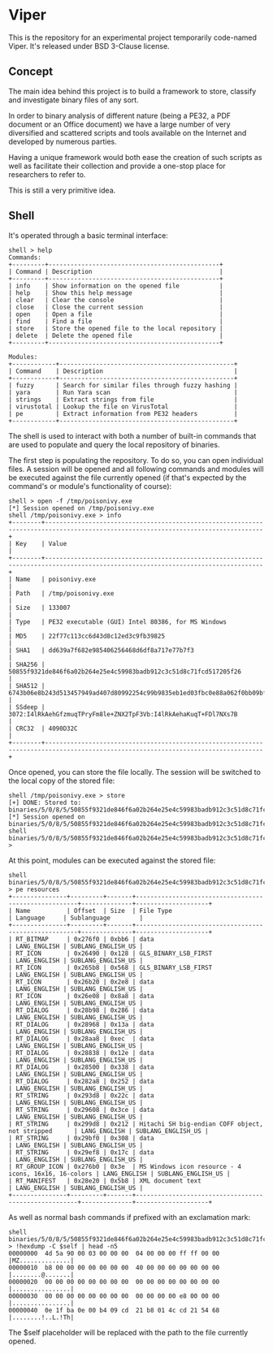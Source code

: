 Viper
=====

This is the repository for an experimental project temporarily code-named Viper.
It's released under BSD 3-Clause license.

Concept
-------

The main idea behind this project is to build a framework to store,
classify and investigate binary files of any sort.

In order to binary analysis of different nature (being a PE32, a PDF document
or an Office document) we have a large number of very diversified and scattered
scripts and tools available on the Internet and developed by numerous parties.

Having a unique framework would both ease the creation of such scripts as well as
facilitate their collection and provide a one-stop place for researchers to refer
to.

This is still a very primitive idea.

Shell
-----

It's operated through a basic terminal interface:

    shell > help
    Commands:
    +---------+-----------------------------------------------+
    | Command | Description                                   |
    +---------+-----------------------------------------------+
    | info    | Show information on the opened file           |
    | help    | Show this help message                        |
    | clear   | Clear the console                             |
    | close   | Close the current session                     |
    | open    | Open a file                                   |
    | find    | Find a file                                   |
    | store   | Store the opened file to the local repository |
    | delete  | Delete the opened file                        |
    +---------+-----------------------------------------------+

    Modules:
    +------------+------------------------------------------------+
    | Command    | Description                                    |
    +------------+------------------------------------------------+
    | fuzzy      | Search for similar files through fuzzy hashing |
    | yara       | Run Yara scan                                  |
    | strings    | Extract strings from file                      |
    | virustotal | Lookup the file on VirusTotal                  |
    | pe         | Extract information from PE32 headers          |
    +------------+------------------------------------------------+

The shell is used to interact with both a number of built-in commands that
are used to populate and query the local repository of binaries.

The first step is populating the repository. To do so, you can open individual
files.
A session will be opened and all following commands and modules will be executed
against the file currently opened (if that's expected by the command's or module's
functionality of course):

    shell > open -f /tmp/poisonivy.exe
    [*] Session opened on /tmp/poisonivy.exe
    shell /tmp/poisonivy.exe > info
    +--------+----------------------------------------------------------------------------------------------------------------------------------+
    | Key    | Value                                                                                                                            |
    +--------+----------------------------------------------------------------------------------------------------------------------------------+
    | Name   | poisonivy.exe                                                                                                                    |
    | Path   | /tmp/poisonivy.exe                                                                                                               |
    | Size   | 133007                                                                                                                           |
    | Type   | PE32 executable (GUI) Intel 80386, for MS Windows                                                                                |
    | MD5    | 22f77c113cc6d43d8c12ed3c9fb39825                                                                                                 |
    | SHA1   | dd639a7f682e985406256468d6df8a717e77b7f3                                                                                         |
    | SHA256 | 50855f9321de846f6a02b264e25e4c59983badb912c3c51d8c71fcd517205f26                                                                 |
    | SHA512 | 6743b06e8b243d513457949ad407d80992254c99b9835eb1ed03fbc0e88a062f0bb09bfd4dd9c0d43093b2a5419ecdb689574c2d2b0d72720080acf9af1b0a84 |
    | SSdeep | 3072:I4lRkAehGfzmuqTPryFm8le+ZNX2TpF3Vb:I4lRkAehaKuqT+FDl7NXs7B                                                                  |
    | CRC32  | 4090D32C                                                                                                                         |
    +--------+----------------------------------------------------------------------------------------------------------------------------------+

Once opened, you can store the file locally. The session will be switched to the
local copy of the stored file:

    shell /tmp/poisonivy.exe > store
    [+] DONE: Stored to: binaries/5/0/8/5/50855f9321de846f6a02b264e25e4c59983badb912c3c51d8c71fcd517205f26
    [*] Session opened on binaries/5/0/8/5/50855f9321de846f6a02b264e25e4c59983badb912c3c51d8c71fcd517205f26
    shell binaries/5/0/8/5/50855f9321de846f6a02b264e25e4c59983badb912c3c51d8c71fcd517205f26 > 

At this point, modules can be executed against the stored file:

    shell binaries/5/0/8/5/50855f9321de846f6a02b264e25e4c59983badb912c3c51d8c71fcd517205f26 > pe resources
    +---------------+---------+-------+------------------------------------------------------+--------------+--------------------+
    | Name          | Offset  | Size  | File Type                                            | Language     | Sublanguage        |
    +---------------+---------+-------+------------------------------------------------------+--------------+--------------------+
    | RT_BITMAP     | 0x276f0 | 0xbb6 | data                                                 | LANG_ENGLISH | SUBLANG_ENGLISH_US |
    | RT_ICON       | 0x26490 | 0x128 | GLS_BINARY_LSB_FIRST                                 | LANG_ENGLISH | SUBLANG_ENGLISH_US |
    | RT_ICON       | 0x265b8 | 0x568 | GLS_BINARY_LSB_FIRST                                 | LANG_ENGLISH | SUBLANG_ENGLISH_US |
    | RT_ICON       | 0x26b20 | 0x2e8 | data                                                 | LANG_ENGLISH | SUBLANG_ENGLISH_US |
    | RT_ICON       | 0x26e08 | 0x8a8 | data                                                 | LANG_ENGLISH | SUBLANG_ENGLISH_US |
    | RT_DIALOG     | 0x28b98 | 0x286 | data                                                 | LANG_ENGLISH | SUBLANG_ENGLISH_US |
    | RT_DIALOG     | 0x28968 | 0x13a | data                                                 | LANG_ENGLISH | SUBLANG_ENGLISH_US |
    | RT_DIALOG     | 0x28aa8 | 0xec  | data                                                 | LANG_ENGLISH | SUBLANG_ENGLISH_US |
    | RT_DIALOG     | 0x28838 | 0x12e | data                                                 | LANG_ENGLISH | SUBLANG_ENGLISH_US |
    | RT_DIALOG     | 0x28500 | 0x338 | data                                                 | LANG_ENGLISH | SUBLANG_ENGLISH_US |
    | RT_DIALOG     | 0x282a8 | 0x252 | data                                                 | LANG_ENGLISH | SUBLANG_ENGLISH_US |
    | RT_STRING     | 0x293d8 | 0x22c | data                                                 | LANG_ENGLISH | SUBLANG_ENGLISH_US |
    | RT_STRING     | 0x29608 | 0x3ce | data                                                 | LANG_ENGLISH | SUBLANG_ENGLISH_US |
    | RT_STRING     | 0x299d8 | 0x212 | Hitachi SH big-endian COFF object, not stripped      | LANG_ENGLISH | SUBLANG_ENGLISH_US |
    | RT_STRING     | 0x29bf0 | 0x308 | data                                                 | LANG_ENGLISH | SUBLANG_ENGLISH_US |
    | RT_STRING     | 0x29ef8 | 0x17c | data                                                 | LANG_ENGLISH | SUBLANG_ENGLISH_US |
    | RT_GROUP_ICON | 0x276b0 | 0x3e  | MS Windows icon resource - 4 icons, 16x16, 16-colors | LANG_ENGLISH | SUBLANG_ENGLISH_US |
    | RT_MANIFEST   | 0x28e20 | 0x5b8 | XML document text                                    | LANG_ENGLISH | SUBLANG_ENGLISH_US |
    +---------------+---------+-------+------------------------------------------------------+--------------+--------------------+

As well as normal bash commands if prefixed with an exclamation mark:

    shell binaries/5/0/8/5/50855f9321de846f6a02b264e25e4c59983badb912c3c51d8c71fcd517205f26 > !hexdump -C $self | head -n5
    00000000  4d 5a 90 00 03 00 00 00  04 00 00 00 ff ff 00 00  |MZ..............|
    00000010  b8 00 00 00 00 00 00 00  40 00 00 00 00 00 00 00  |........@.......|
    00000020  00 00 00 00 00 00 00 00  00 00 00 00 00 00 00 00  |................|
    00000030  00 00 00 00 00 00 00 00  00 00 00 00 e8 00 00 00  |................|
    00000040  0e 1f ba 0e 00 b4 09 cd  21 b8 01 4c cd 21 54 68  |........!..L.!Th|

The $self placeholder will be replaced with the path to the file currently opened.

